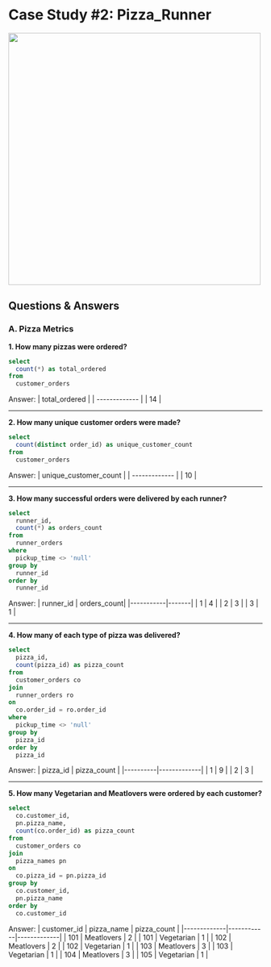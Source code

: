 # Case Study #2: Pizza_Runner

<img src="https://github.com/user-attachments/assets/880dba8f-c3ea-4deb-8825-260b93c5acfa" width="500" height="500">

## Questions & Answers

### A. Pizza Metrics

**1. How many pizzas were ordered?**

````sql
select
  count(*) as total_ordered
from
  customer_orders
````
Answer: 
| total_ordered |
| ------------- |
|        14     |

***

**2. How many unique customer orders were made?**

````sql
select
  count(distinct order_id) as unique_customer_count 
from 
  customer_orders
````

Answer:
| unique_customer_count |
| ------------- |
|        10     |

***

**3. How many successful orders were delivered by each runner?**

````sql
select
  runner_id,
  count(*) as orders_count
from
  runner_orders 
where
  pickup_time <> 'null'
group by
  runner_id 
order by
  runner_id
````

Answer:
| runner_id | orders_count|
|-----------|-------|
|         1 |     4 |
|         2 |     3 |
|         3 |     1 |

***

**4. How many of each type of pizza was delivered?**

````sql
select
  pizza_id,
  count(pizza_id) as pizza_count
from
  customer_orders co
join
  runner_orders ro
on
  co.order_id = ro.order_id 
where
  pickup_time <> 'null'
group by
  pizza_id 
order by
  pizza_id
````

Answer:
| pizza_id | pizza_count |
|----------|-------------|
|        1 |           9 |
|        2 |           3 |

***

**5. How many Vegetarian and Meatlovers were ordered by each customer?**

````sql
select 
  co.customer_id, 
  pn.pizza_name, 
  count(co.order_id) as pizza_count
from
  customer_orders co 
join
  pizza_names pn
on
  co.pizza_id = pn.pizza_id 
group by
  co.customer_id,
  pn.pizza_name
order by
  co.customer_id
````
Answer:
| customer_id | pizza_name | pizza_count |
|-------------|------------|-------------|
|         101 | Meatlovers |           2 |
|         101 | Vegetarian |           1 |
|         102 | Meatlovers |           2 |
|         102 | Vegetarian |           1 |
|         103 | Meatlovers |           3 |
|         103 | Vegetarian |           1 |
|         104 | Meatlovers |           3 |
|         105 | Vegetarian |           1 |

